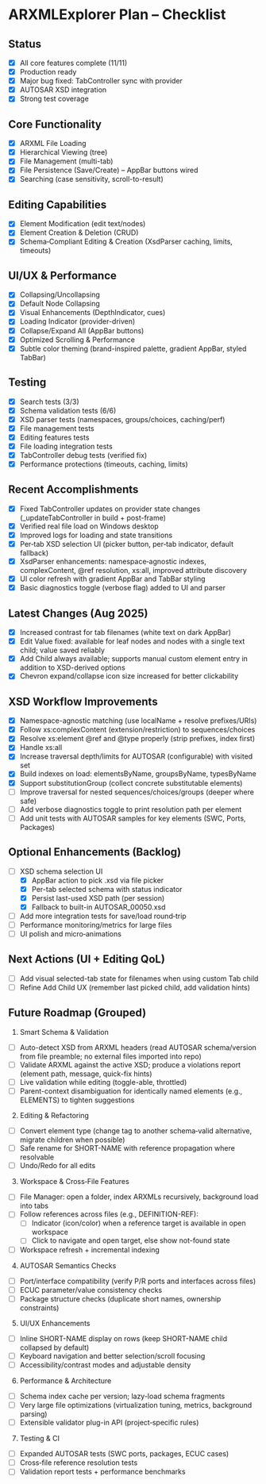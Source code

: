 # ARXMLExplorer Plan – Checklist

## Status
- [x] All core features complete (11/11)
- [x] Production ready
- [x] Major bug fixed: TabController sync with provider
- [x] AUTOSAR XSD integration
- [x] Strong test coverage

## Core Functionality
- [x] ARXML File Loading
- [x] Hierarchical Viewing (tree)
- [x] File Management (multi-tab)
- [x] File Persistence (Save/Create) – AppBar buttons wired
- [x] Searching (case sensitivity, scroll-to-result)

## Editing Capabilities
- [x] Element Modification (edit text/nodes)
- [x] Element Creation & Deletion (CRUD)
- [x] Schema‑Compliant Editing & Creation (XsdParser caching, limits, timeouts)

## UI/UX & Performance
- [x] Collapsing/Uncollapsing
- [x] Default Node Collapsing
- [x] Visual Enhancements (DepthIndicator, cues)
- [x] Loading Indicator (provider-driven)
- [x] Collapse/Expand All (AppBar buttons)
- [x] Optimized Scrolling & Performance
- [x] Subtle color theming (brand-inspired palette, gradient AppBar, styled TabBar)

## Testing
- [x] Search tests (3/3)
- [x] Schema validation tests (6/6)
- [x] XSD parser tests (namespaces, groups/choices, caching/perf)
- [x] File management tests
- [x] Editing features tests
- [x] File loading integration tests
- [x] TabController debug tests (verified fix)
- [x] Performance protections (timeouts, caching, limits)

## Recent Accomplishments
- [x] Fixed TabController updates on provider state changes (_updateTabController in build + post-frame)
- [x] Verified real file load on Windows desktop
- [x] Improved logs for loading and state transitions
- [x] Per‑tab XSD selection UI (picker button, per‑tab indicator, default fallback)
- [x] XsdParser enhancements: namespace‑agnostic indexes, complexContent, @ref resolution, xs:all, improved attribute discovery
- [x] UI color refresh with gradient AppBar and TabBar styling
- [x] Basic diagnostics toggle (verbose flag) added to UI and parser

## Latest Changes (Aug 2025)
- [x] Increased contrast for tab filenames (white text on dark AppBar)
- [x] Edit Value fixed: available for leaf nodes and nodes with a single text child; value saved reliably
- [x] Add Child always available; supports manual custom element entry in addition to XSD-derived options
- [x] Chevron expand/collapse icon size increased for better clickability

## XSD Workflow Improvements
- [x] Namespace-agnostic matching (use localName + resolve prefixes/URIs)
- [x] Follow xs:complexContent (extension/restriction) to sequences/choices
- [x] Resolve xs:element @ref and @type properly (strip prefixes, index first)
- [x] Handle xs:all
- [x] Increase traversal depth/limits for AUTOSAR (configurable) with visited set
- [x] Build indexes on load: elementsByName, groupsByName, typesByName
- [x] Support substitutionGroup (collect concrete substitutable elements)
- [ ] Improve traversal for nested sequences/choices/groups (deeper where safe)
- [ ] Add verbose diagnostics toggle to print resolution path per element
- [ ] Add unit tests with AUTOSAR samples for key elements (SWC, Ports, Packages)

## Optional Enhancements (Backlog)
- [ ] XSD schema selection UI
  - [x] AppBar action to pick .xsd via file picker
  - [x] Per-tab selected schema with status indicator
  - [x] Persist last-used XSD path (per session)
  - [x] Fallback to built-in AUTOSAR_00050.xsd
- [ ] Add more integration tests for save/load round‑trip
- [ ] Performance monitoring/metrics for large files
- [ ] UI polish and micro‑animations

## Next Actions (UI + Editing QoL)
- [ ] Add visual selected-tab state for filenames when using custom Tab child
- [ ] Refine Add Child UX (remember last picked child, add validation hints)

## Future Roadmap (Grouped)

1) Smart Schema & Validation
- [ ] Auto-detect XSD from ARXML headers (read AUTOSAR schema/version from file preamble; no external files imported into repo)
- [ ] Validate ARXML against the active XSD; produce a violations report (element path, message, quick-fix hints)
- [ ] Live validation while editing (toggle-able, throttled)
- [ ] Parent-context disambiguation for identically named elements (e.g., ELEMENTS) to tighten suggestions

2) Editing & Refactoring
- [ ] Convert element type (change tag to another schema‑valid alternative, migrate children when possible)
- [ ] Safe rename for SHORT-NAME with reference propagation where resolvable
- [ ] Undo/Redo for all edits

3) Workspace & Cross‑File Features
- [ ] File Manager: open a folder, index ARXMLs recursively, background load into tabs
- [ ] Follow references across files (e.g., DEFINITION-REF):
  - [ ] Indicator (icon/color) when a reference target is available in open workspace
  - [ ] Click to navigate and open target, else show not-found state
- [ ] Workspace refresh + incremental indexing

4) AUTOSAR Semantics Checks
- [ ] Port/interface compatibility (verify P/R ports and interfaces across files)
- [ ] ECUC parameter/value consistency checks
- [ ] Package structure checks (duplicate short names, ownership constraints)

5) UI/UX Enhancements
- [ ] Inline SHORT-NAME display on rows (keep SHORT-NAME child collapsed by default)
- [ ] Keyboard navigation and better selection/scroll focusing
- [ ] Accessibility/contrast modes and adjustable density

6) Performance & Architecture
- [ ] Schema index cache per version; lazy-load schema fragments
- [ ] Very large file optimizations (virtualization tuning, metrics, background parsing)
- [ ] Extensible validator plug-in API (project‑specific rules)

7) Testing & CI
- [ ] Expanded AUTOSAR tests (SWC ports, packages, ECUC cases)
- [ ] Cross‑file reference resolution tests
- [ ] Validation report tests + performance benchmarks
